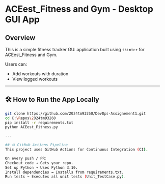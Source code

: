 # ACEest_Fitness and Gym - Desktop GUI App

## Overview

This is a simple fitness tracker GUI application built using `tkinter` for ACEest_Fitness and Gym.

Users can:
- Add workouts with duration
- View logged workouts

---

## 🛠️ How to Run the App Locally

```bash
git clone https://github.com/2024tm93260/DevOps-Assignement1.git
cd C:\Repos\2024tm93260
pip install -r requirements.txt
python ACEest_Fitness.py

---

## ⚙️ GitHub Actions Pipeline
This project uses GitHub Actions for Continuous Integration (CI).

On every push / PR:
Checkout code → Gets your repo.
Set up Python → Uses Python 3.10.
Install dependencies → Installs from requirements.txt.
Run tests → Executes all unit tests (Unit_TestCase.py).
